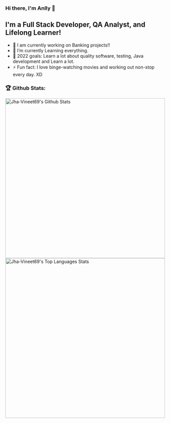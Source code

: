### Hi there, I'm Anlly 👋


## I'm a Full Stack Developer, QA Analyst, and Lifelong Learner!
- 🔭 I am currently working on Banking projects!!
- 🌱 I’m currently Learning everything.
- 🥅 2022 goals: Learn a lot about quality software, testing, Java development and Learn a lot.
- ⚡ Fun fact: I love binge-watching movies and working out non-stop every day. XD

### 🏆 Github Stats:

<img alt="Jha-Vineet69's Github Stats" src="https://github-readme-stats.jha-vineet69.vercel.app/api?username=jha-vineet69&hide=stars&show_icons=true&hide_border=true&theme=buefy" width="500"/>

<img alt="Jha-Vineet69's Top Languages Stats" src="https://github-readme-stats.vercel.app/api/top-langs/?username=jha-vineet69&hide=smalltalk&theme=buefy&layout=compact&hide_border=true" width="500"/>

[linkedin]: https://www.linkedin.com/in/anlly-clariza-correa-cueva-427b06160/
[gmail]: correa.unprg@gmail.com
[instagram]: https://www.instagram.com/clar_i
